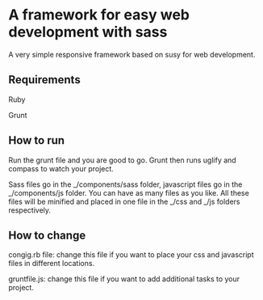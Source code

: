 # A framework for easy web development with sass
A very simple responsive framework based on susy for web development.

## Requirements
Ruby

Grunt

## How to run
Run the grunt file and you are good to go. Grunt then runs uglify and compass to watch your project.

Sass files go in the _/components/sass folder, javascript files go in the _/components/js folder. You can have as many files as you like. All these files will be minified and placed in one file in the _/css and _/js folders respectively. 

## How to change
congig.rb file: change this file if you want to place your css and javascript files in different locations. 

gruntfile.js: change this file if you want to add additional tasks to your project.